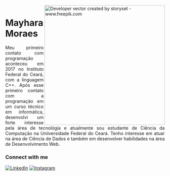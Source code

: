 <img align="right" alt="Developer vector created by storyset - www.freepik.com" height="380" src="https://user-images.githubusercontent.com/97471199/230774187-e482399b-492c-4c17-a831-0314bf90526e.png">

<h1>
    <span>Mayhara Moraes</span>
</h1>

<p align="justify">Meu primeiro contato com programação aconteceu em 2017 no Instituto Federal do Ceará, com a linguagem C++.
Após esse primeiro contato com a programação em um curso técnico em informática, desenvolvi um forte interesse pela área de tecnológia e atualmente sou estudante de Ciência da Computação na Uniiversidade Federal do Ceará. Tenho interesse em atuar na área de Ciência de Dados e também em desenvolver habilidades na área de Desenvolvimento Web.</p>

<h3 align="left">Connect with me</h3>

[![LinkedIn](https://img.shields.io/badge/-LinkedIn-000?style=for-the-badge&logo=linkedin&logoColor=FF00F6&color:FFF)](https://www.linkedin.com/in/mayharamoraes/)
[![Instagram](https://img.shields.io/badge/-Instagram-000?style=for-the-badge&logo=instagram&logoColor=FF00F6&color:FFF)](https://www.instagram.com/mayharamoraes/)

<br>

